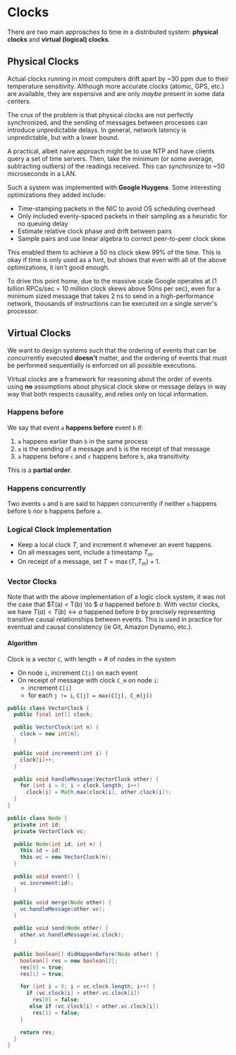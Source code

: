 # Clocks

There are two main approaches to time in a distributed system: **physical clocks** and **virtual (logical) clocks**.

## Physical Clocks

Actual clocks running in most computers drift apart by ~30 ppm due to their temperature sensitivity. Although more accurate clocks (atomic, GPS, etc.) are available, they are expensive and are only *maybe* present in some data centers.

The crux of the problem is that physical clocks are not perfectly synchronized, and the sending of messages between processes can introduce unpredictable delays. In general, network latency is unpredictable, but with a lower bound.

A practical, albeit naive approach might be to use NTP and have clients query a set of time servers. Then, take the minimum (or some average, subtracting outliers) of the readings received. This can synchronize to ~50 microseconds in a LAN.

Such a system was implemented with **Google Huygens**. Some interesting optimizations they added include:

- Time-stamping packets in the NIC to avoid OS scheduling overhead
- Only included evenly-spaced packets in their sampling as a heuristic for no queuing delay
- Estimate relative clock phase and drift between pairs
- Sample pairs and use linear algebra to correct peer-to-peer clock skew

This enabled them to achieve a 50 ns clock skew 99% of the time. This is okay if time is only used as a hint, but shows that even with all of the above optimizations, it isn't good enough.

To drive this point home, due to the massive scale Google operates at (1 billion RPCs/sec = 10 million clock skews above 50ns per sec), even for a minimum sized message that takes 2 ns to send in a high-performance network, thousands of instructions can be executed on a single server's processor.

## Virtual Clocks

We want to design systems such that the ordering of events that can be concurrently executed **doesn't** matter, and the ordering of events that must be performed sequentially is enforced on all possible executions.

Virtual clocks are a framework for reasoning about the order of events using **no** assumptions about physical clock skew or message delays in way way that both respects causality, and relies only on local information.

### Happens before

We say that event `a` **happens before** event `b` if:

1. `a` happens earlier than `b` in the same process
2. `a` is the sending of a message and `b` is the receipt of that message
3. `a` happens before `c` and `c` happens before `b`, aka transitivity

This is a **partial order**.

### Happens concurrently

Two events `a` and `b` are said to happen concurrently if neither `a` happens before `b` nor `b` happens before `a`.

### Logical Clock Implementation

- Keep a local clock $T$, and increment it whenever an event happens.
- On all messages sent, include a timestamp $T_m$.
- On receipt of a message, set $T = \max(T, T_m) + 1$.

### Vector Clocks

Note that with the above implementation of a logic clock system, it was not the case that $T(a) < T(b) \to $ $a$ happened before $b$. With vector clocks, we have $T(a) < T(b) \leftrightarrow a$ happened before $b$ by precisely representing transitive causal relationships between events. This is used in practice for eventual and causal consistency (ie Git, Amazon Dynamo, etc.).

#### Algorithm

Clock is a vector `C`, with length = # of nodes in the system

- On node `i`, increment `C[i]` on each event
- On receipt of message with clock `C_m` on node `i`:
  - increment `C[i]`
  - for each `j != i`, `C[j] = max(C[j], C_m[j])`

```java
public class VectorClock {
  public final int[] clock;

  public VectorClock(int n) {
    clock = new int[n];
  }

  public void increment(int i) {
    clock[i]++;
  }

  public void handleMessage(VectorClock other) {
    for (int i = 0; i < clock.length; i++)
      clock[i] = Math.max(clock[i], other.clock[i]);
  }
}
```

```java
public class Node {
  private int id;
  private VectorClock vc;

  public Node(int id, int n) {
    this.id = id;
    this.vc = new VectorClock(n);
  }

  public void event() {
    vc.increment(id);
  }

  public void merge(Node other) {
    vc.handleMessage(other.vc);
  }

  public void send(Node other) {
    other.vc.handleMessage(vc.clock);
  }

  public boolean[] didHappenBefore(Node other) {
    boolean[] res = new boolean[2];
    res[0] = true;
    res[1] = true;

    for (int i = 0; i < vc.clock.length; i++) {
      if (vc.clock[i] > other.vc.clock[i])
        res[0] = false;
       else if (vc.clock[i] < other.vc.clock[i])
        res[1] = false;
    }

    return res;
  }
}
```